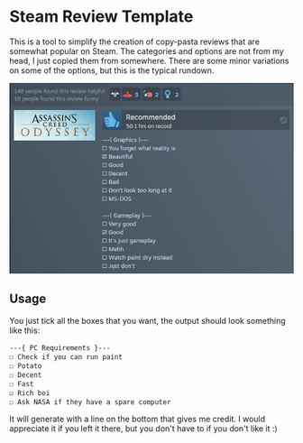 # Steam Review Template

This is a tool to simplify the creation of copy-pasta reviews that are somewhat popular on Steam. The categories and options are not from my head, I just copied them from somewhere. There are some minor variations on some of the options, but this is the typical rundown.

![tonym8xd's review of AC Odyssey generated by this tool](./Review-screenshot.png)

## Usage

You just tick all the boxes that you want, the output should look something like this:

```
---{ PC Requirements }---
☐ Check if you can run paint
☐ Potato
☐ Decent
☐ Fast
☑ Rich boi
☐ Ask NASA if they have a spare computer
```

It will generate with a line on the bottom that gives me credit. I would appreciate it if you left it there, but you don't have to if you don't like it :)

